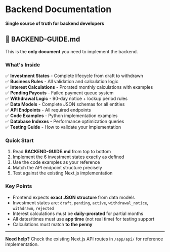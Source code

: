 # Backend Documentation

**Single source of truth for backend developers**

## 📄 BACKEND-GUIDE.md

This is the **only document** you need to implement the backend.

### What's Inside

✅ **Investment States** - Complete lifecycle from draft to withdrawn  
✅ **Business Rules** - All validation and calculation logic  
✅ **Interest Calculations** - Prorated monthly calculations with examples  
✅ **Pending Payouts** - Failed payment queue system  
✅ **Withdrawal Logic** - 90-day notice + lockup period rules  
✅ **Data Models** - Complete JSON schemas for all entities  
✅ **API Endpoints** - All required endpoints  
✅ **Code Examples** - Python implementation examples  
✅ **Database Indexes** - Performance optimization queries  
✅ **Testing Guide** - How to validate your implementation  

### Quick Start

1. Read **BACKEND-GUIDE.md** from top to bottom
2. Implement the 6 investment states exactly as defined
3. Use the code examples as your reference
4. Match the API endpoint structure precisely
5. Test against the existing Next.js implementation

### Key Points

- Frontend expects **exact JSON structure** from data models
- Investment states are: `draft`, `pending`, `active`, `withdrawal_notice`, `withdrawn`, `rejected`
- Interest calculations must be **daily-prorated** for partial months
- All dates/times must use **app time** (not real time) for testing support
- Calculations must match **to the penny**

---

**Need help?** Check the existing Next.js API routes in `/app/api/` for reference implementation.
